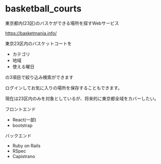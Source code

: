 # basketball_courts

東京都内(23区)のバスケができる場所を探すWebサービス

https://basketmania.info/

東京23区内のバスケットコートを
- カテゴリ
- 地域
- 使える曜日

の3項目で絞り込み検索ができます

ログインしてお気に入りの場所を保存することもできます。

現在は23区内のみを対象としているが、将来的に東京都全域をカバーしたい。

フロントエンド
- React(一部)
- bootstrap

バックエンド
- Ruby on Rails
- RSpec
- Capistrano
